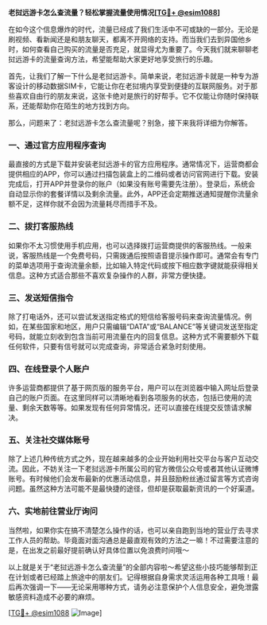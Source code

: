 **老挝远游卡怎么查流量？轻松掌握流量使用情况[[TG💪+ @esim1088](https://t.me/s/esim1088)]**

在如今这个信息爆炸的时代，流量已经成了我们生活中不可或缺的一部分。无论是刷视频、看新闻还是和朋友聊天，都离不开网络的支持。而当我们去到异国他乡时，如何查看自己购买的流量是否充足，就显得尤为重要了。今天我们就来聊聊老挝远游卡的流量查询方法，希望能帮助大家更好地享受旅行的乐趣。

首先，让我们了解一下什么是老挝远游卡。简单来说，老挝远游卡就是一种专为游客设计的移动数据SIM卡，它能让你在老挝境内享受到便捷的互联网服务。对于那些喜欢自由行的朋友来说，这张卡绝对是旅行的好帮手。它不仅能让你随时保持联系，还能帮助你在陌生的地方找到方向。

那么，问题来了：老挝远游卡怎么查流量呢？别急，接下来我将详细为你解答。

### **一、通过官方应用程序查询**
最直接的方式是下载并安装老挝远游卡的官方应用程序。通常情况下，运营商都会提供相应的APP，你可以通过扫描包装盒上的二维码或者访问官网进行下载。安装完成后，打开APP并登录你的账户（如果没有账号需要先注册）。登录后，系统会自动显示你的套餐详情以及剩余流量。此外，APP还会定期推送通知提醒你流量余额不足，这样你就不会因为流量耗尽而措手不及。

### **二、拨打客服热线**
如果你不太习惯使用手机应用，也可以选择拨打运营商提供的客服热线。一般来说，客服热线是一个免费号码，只需拨通后按照语音提示操作即可。通常会有专门的菜单选项用于查询流量余额，比如输入特定代码或按下相应数字键就能获得相关信息。这种方式适合那些不喜欢复杂操作的人群，非常方便快捷。

### **三、发送短信指令**
除了打电话外，还可以尝试发送指定格式的短信给客服号码来查询流量情况。例如，在某些国家和地区，用户只需编辑“DATA”或“BALANCE”等关键词发送至指定号码，就能立刻收到包含当前可用流量在内的回复信息。这种方式不需要额外下载任何软件，只要有信号就可以完成查询，非常适合紧急时刻使用。

### **四、在线登录个人账户**
许多运营商都提供了基于网页版的服务平台，用户可以在浏览器中输入网址后登录自己的账户页面。在这里同样可以清晰地看到各项服务的状态，包括已使用的流量、剩余天数等等。如果发现有任何异常情况，还可以直接在线提交反馈请求解决。

### **五、关注社交媒体账号**
除了上述几种传统方式之外，现在越来越多的企业开始利用社交平台与客户互动交流。因此，不妨关注一下老挝远游卡所属公司的官方微信公众号或者其他认证微博账号。有时候他们会发布最新的优惠活动信息，并且鼓励粉丝通过留言等方式咨询问题。虽然这种方法可能不是最快捷的途径，但却是获取最新资讯的一个好渠道。

### **六、实地前往营业厅询问**
当然啦，如果你实在搞不清楚怎么操作的话，也可以亲自跑到当地的营业厅去寻求工作人员的帮助。毕竟面对面沟通总是最直观有效的方法之一嘛！不过需要注意的是，在出发之前最好提前确认好具体位置以免浪费时间哦～

以上就是关于“老挝远游卡怎么查流量”的全部内容啦～希望这些小技巧能够帮到正在计划或者已经踏上旅途中的朋友们。记得根据自身需求灵活运用各种工具哦！最后再次强调一下——无论采用哪种方式，请务必注意保护个人信息安全，避免泄露敏感资料造成不必要的麻烦。

[[TG💪+ @esim1088](https://t.me/s/esim1088) ![Image](https://i.postimg.cc/4NQfJmqS/Snipaste-2025-05-13-00-14-12.png)]